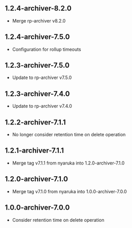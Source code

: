 1.2.4-archiver-8.2.0
----------
 * Merge rp-archiver v8.2.0

1.2.4-archiver-7.5.0
----------
 * Configuration for rollup timeouts

1.2.3-archiver-7.5.0
----------
 * Update to rp-archiver v7.5.0

1.2.3-archiver-7.4.0
----------
 * Update to rp-archiver v7.4.0

1.2.2-archiver-7.1.1
----------
 * No longer consider retention time on delete operation

1.2.1-archiver-7.1.1
----------
 * Merge tag v7.1.1 from nyaruka into 1.2.0-archiver-7.1.0

1.2.0-archiver-7.1.0
----------
 * Merge tag v7.1.0 from nyaruka into 1.0.0-archiver-7.0.0

1.0.0-archiver-7.0.0
----------
 * Consider retention time on delete operation